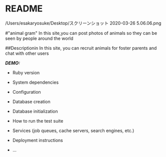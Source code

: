 # README
/Users/esakaryosuke/Desktop/スクリーンショット 2020-03-26 5.06.06.png

#"animal gram" 
In this site,you can post photos of animals so they can be seen by people around the world  

##Descriptionin 
In this site, you can recruit animals for foster parents and chat with other users

***DEMO:***
* Ruby version

* System dependencies

* Configuration

* Database creation

* Database initialization

* How to run the test suite

* Services (job queues, cache servers, search engines, etc.)

* Deployment instructions

* ...
